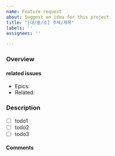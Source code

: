 ```yaml
---
name: Feature request
about: Suggest an idea for this project
title: "[대/중/소] 주제/제목"
labels: ''
assignees: ''

---
```


### Overview
#### related issues
- Epics:
- Related:
### Description
- [ ] todo1
- [ ] todo2
- [ ] todo3
#### Comments
